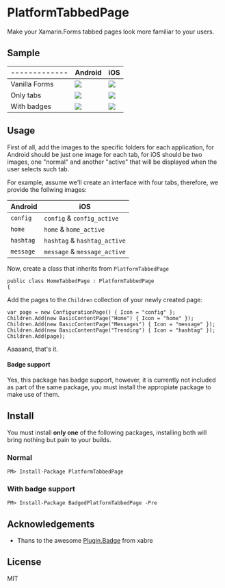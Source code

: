 # PlatformTabbedPage
Make your Xamarin.Forms tabbed pages look more familiar to your users.  

## Sample

| ------------- | Android  | iOS |
| ------------- | ------------- | ------------- |
| Vanilla Forms | ![](https://media.giphy.com/media/l4FGoMd8dgNdGmlS8/giphy.gif)  | ![](https://media.giphy.com/media/l4FGBViPSdRinlMcg/giphy.gif) |
| Only tabs | ![](https://media.giphy.com/media/3oKIP581QGVRbP3Io8/giphy.gif)  | ![](https://media.giphy.com/media/l4FGICB9LNwsiyozm/giphy.gif) |
| With badges | ![](https://media.giphy.com/media/xUA7aV9yhdobQKGZ56/giphy.gif)  | ![](https://media.giphy.com/media/xUA7bg0VtPp251WZuE/giphy.gif) |

## Usage  

First of all, add the images to the specific folders for each application, for Android should be just one image for each tab, for iOS should be two images, one "normal" and another "active" that will be displayed when the user selects such tab. 

For example, assume we'll create an interface with four tabs, therefore, we provide the follwing images:

| Android  | iOS |  
| ------------- | ------------- |
| `config` | `config` & `config_active` |  
|`home`|`home` & `home_active`|
|`hashtag`|`hashtag` & `hashtag_active`|
|`message`|`message` & `message_active`|

Now, create a class that inherits from `PlatformTabbedPage`

```
public class HomeTabbedPage : PlatformTabbedPage
{
```

Add the pages to the `Children` collection of your newly created page:

```
var page = new ConfigurationPage() { Icon = "config" };
Children.Add(new BasicContentPage("Home") { Icon = "home" });
Children.Add(new BasicContentPage("Messages") { Icon = "message" });
Children.Add(new BasicContentPage("Trending") { Icon = "hashtag" });
Children.Add(page);
```

Aaaaand, that's it.

#### Badge support

Yes, this package has badge support, however, it is currently not included as part of the same package, you must install the appropiate package to make use of them.

## Install  
You must install **only one** of the following packages, installing both will bring nothing but pain to your builds.  

### Normal

`PM> Install-Package PlatformTabbedPage`   

### With badge support

`PM> Install-Package BadgedPlatformTabbedPage -Pre`  

## Acknowledgements  

 - Thans to the awesome [Plugin.Badge](https://github.com/xabre/xamarin-forms-tab-badge) from xabre
 
 ## License  

MIT